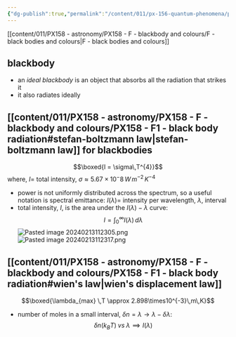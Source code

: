 ```yaml
---
{"dg-publish":true,"permalink":"/content/011/px-156-quantum-phenomena/px-156-a-quantum-phenomena/px-156-a-light/px-156-a2-blackbody-radiation-and-laws/","created":"2024-11-25T10:50:32.000+00:00","updated":"2024-12-03T10:22:41.355+00:00"}
---
```


[[content/011/PX158 - astronomy/PX158 - F - blackbody and colours/F - black bodies and colours\|F - black bodies and colours]]
## blackbody
- an *ideal blackbody* is an object that absorbs all the radiation that strikes it
- it also radiates ideally
## [[content/011/PX158 - astronomy/PX158 - F - blackbody and colours/PX158 - F1 - black body radiation#stefan-boltzmann law\|stefan-boltzmann law]] for blackbodies
$$\boxed{I = \sigma\,T^{4}}$$
	where, $I=$ total intensity, $\sigma\approx5.67\times10^-8\,W\,m^{-2}\,K^{-4}$
- power is not uniformly distributed across the spectrum, so a useful notation is spectral emittance: $I(\lambda)=$ intensity per wavelength, $\lambda$, interval
- total intensity, $I$, is the area under the $I(\lambda)-\lambda$ curve: 
$$I = \int_{0}^{\infty} I(\lambda)\,d\lambda$$
![Pasted image 20240213112305.png](/img/user/pics/Pasted%20image%2020240213112305.png) 
![Pasted image 20240213112317.png](/img/user/pics/Pasted%20image%2020240213112317.png)
## [[content/011/PX158 - astronomy/PX158 - F - blackbody and colours/PX158 - F1 - black body radiation#wien's law\|wien's displacement law]]
$$\boxed{\lambda_{max} \,T \approx 2.898\times10^{-3}\,m\,K}$$
- number of moles in a small interval, ${} \delta n = \lambda \to \lambda-\delta\lambda:$ 
$$\delta n (k_{B}T) \; vs\; \lambda \implies I(\lambda)$$
